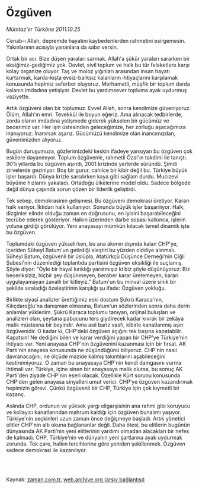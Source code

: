 # Özgüven

*Mümtaz'er Türköne 2011.10.25*

<td class="columnist-detail">
<p>Cenab-ı Allah, depremde hayatını kaybedenlerden rahmetini esirgemesin. Yakınlarının acısıyla yananlara da sabır versin.</p>
<p>
<div id="haberMetinDiv">
<p>Ortak bir acı. Bize düşen yaraları sarmak. Allah'a şükür yaraları sararken bir eksiğimiz-gediğimiz yok. Devlet, sivil toplum ve halk bu tür felaketlere karşı kolay organize oluyor. Taş ve moloz yığınları arasından insan hayatı kurtarmak, karda-kışta evsiz-barksız kalanların ihtiyaçlarını karşılamak konusunda hepimiz seferber oluyoruz. Merhametli, müşfik bir toplum darda kalanın imdadına yetişiyor. Devlet bu yardımsever topluma ayak uydurmuş vaziyette.
<p>Artık özgüveni olan bir toplumuz. Evvel Allah, sonra kendimize güveniyoruz. Ölüm, Allah'ın emri. Tevekkül ile boyun eğeriz. Ama alınacak tedbirlerde, zorda olanın imdadına yetişmede giderek yükselen bir gücümüz ve becerimiz var. Her işin üstesinden geleceğimize, her zorluğu aşacağımıza inanıyoruz. İnanırsak aşarız. Gücümüzü kendimize olan inancımızdan, güvenimizden alıyoruz.
<p>Bugün duruşumuza, gözlerimizdeki keskin ifadeye yansıyan bu özgüven çok eskilere dayanmıyor. Toplum özgüvenle, rahmetli Özal'ın takdimi ile tanıştı. 90'lı yıllarda bu özgüven aşındı, 2001 krizinde yerlerde süründü. Şimdi zirvelerde geziniyor. Boş bir gurur, cahilce bir kibir değil bu. Türkiye büyük işler başardı. Dünya krizle sarsılırken kaya gibi sağlam durdu. Mucizevi büyüme hızlarını yakaladı. Ortadoğu ülkelerine model oldu. Sadece bölgede değil dünya çapında sorun çözen bir liderlik geliştirdi.
<p>Tek sebep, demokrasinin gelişmesi. Bu özgüveni demokrasi üretiyor. Kararı halk veriyor. İktidarı halk kullanıyor. Sonunda büyük işler başarılıyor. Halk, dizginler elinde olduğu zaman en doğrusunu, en iyisini başarabileceğini tecrübe ederek gösteriyor. Halkın üzerinden darbe sopası kalkınca, işlerin yoluna girdiği görülüyor. Yeni anayasayı mümkün kılacak temel dinamik işte bu özgüven.
<p>Toplumdaki özgüven yükselirken, bu ana akımın dışında kalan CHP'ye, içeriden Süheyl Batum'un getirdiği eleştiri bu yüzden ciddiye alınmalı. Süheyl Batum, özgüvenli bir üslûpla, Atatürkçü Düşünce Derneği'nin Çiğli Şubesi'nin düzenlediği toplantıda partisini özgüven eksikliği ile suçlamış. Şöyle diyor: "Öyle bir hayal kırıklığı yaratmışız ki biz şöyle düşünüyoruz: Biz beceriksiziz, hiçbir şey düşünmeyen, beraber karar üretemeyen, kararı uygulayamayan zavallı bir kitleyiz." Batum'un bu minval üzere sinik bir şekilde sıraladığı özeleştirinin karşılığı şu ifade: Özgüven yokluğu.
<p>Birlikte siyasî analizler ürettiğimiz eski dostum Şükrü Karaca'nın, Kılıçdaroğlu'na danışman olmasına, Batum'un sözlerinden sonra daha derin anlamlar yükledim. Şükrü Karaca toplumu tanıyan, orijinal buluşları ve analizleri olan, şeytana pabucunu ters giydirecek kadar kıvrak bir zekâya malik müstesna bir beyindir. Ama asıl bariz vasfı, kibirle kanatlanmış aşırı özgüvenidir. O kadar ki, CHP'deki özgüven açığını tek başına kapatabilir. Kapatsın! Ne dediğini bilen ve karar verdiğini yapan bir CHP'ye Türkiye'nin ihtiyacı var. Yeni anayasa CHP'nin özgüvenini kazanması için bir fırsat. AK Parti'nin anayasa konusunda ne düşündüğünü biliyoruz. CHP'nin nasıl davranacağını, ne ölçüde mazide kalmış takıntılarını aşabileceğini kestiremiyoruz. O zaman bu anayasaya CHP'nin kendi damgasını vurma ihtimali var. Türkiye, içine sinen bir anayasaya malik olursa, bu sonuç AK Parti'den ziyade CHP'nin eseri olacak. Özellikle Kürt sorunu konusunda CHP'den gelen anayasa sinyalleri umut verici. CHP'ye özgüven kazandırmak hepimizin görevi. Çünkü özgüvenli bir CHP, Türkiye için çok kıymetli bir kazanç.
<p>Aslında CHP, ordunun ve yüksek yargı oligarşisinin ana rahmi gibi koruyucu ve kollayıcı kanatlarından mahrum kaldığı için özgüven bunalımı yaşıyor. Türkiye'nin seçkinleri uzun zaman önce değişmeye başladı. Artık yönetici elitler CHP'nin altı okuna bağlananlar değil. Daha ötesi, bu elitlerin bugünün dünyasında AK Parti'nin yeni elitlerinin yardımı olmadan alacakları bir nefes de kalmadı. CHP, Türkiye'nin ve dünyanın yeni şartlarına ayak uydurmak zorunda. Tek çare, halkın tercihlerine göre yeniden şekillenmek. Özgüven sadece demokrasi ile kazanılıyor. </p></p></p></p></p></p></p></div>
</p>


<p><br>
		 </br></p></td>

Kaynak: [zaman.com.tr](http://zaman.com.tr/yazar.do?yazino=1194537), [web.archive.org (arşiv bağlantısı)](http://web.archive.org/web/20111227112621/http://zaman.com.tr:80/yazar.do?yazino=1194537)
